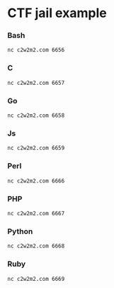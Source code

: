 # CTF jail example

### Bash
```
nc c2w2m2.com 6656
```

### C
```
nc c2w2m2.com 6657
```

### Go
```
nc c2w2m2.com 6658
```

### Js
```
nc c2w2m2.com 6659
```

### Perl
```
nc c2w2m2.com 6666
```

### PHP
```
nc c2w2m2.com 6667
```

### Python
```
nc c2w2m2.com 6668
```

### Ruby
```
nc c2w2m2.com 6669
```